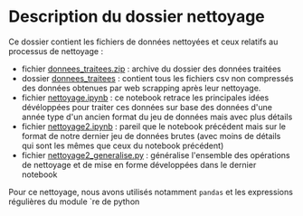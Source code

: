 # Description du dossier nettoyage 

Ce dossier contient les fichiers de données nettoyées et ceux relatifs au processus de nettoyage :

* fichier [donnees_traitees.zip](https://github.com/elvinaeury/Projet_SBD/blob/master/nettoyage/donnees_traitees.zip) : archive du dossier des données traitées
* dossier [donnees_traitees](https://github.com/elvinaeury/Projet_SBD/tree/master/nettoyage/donnees_traitees) : contient tous les fichiers csv non compressés des données obtenues par web scrapping après leur nettoyage.
* fichier [nettoyage.ipynb](https://github.com/elvinaeury/Projet_SBD/blob/master/nettoyage/nettoyage.ipynb) : ce notebook retrace les principales idées dévéloppées pour traiter ces données sur base des données d'une année type d'un ancien format du jeu de données mais avec plus détails
* fichier [nettoyage2.ipynb](https://github.com/elvinaeury/Projet_SBD/blob/master/nettoyage/nettoyage2.ipynb) : pareil que le notebook précédent mais sur le format de notre dernier jeu de données brutes (avec moins de détails qui sont les mêmes que ceux du notebook précédent)
* fichier [nettoyage2_generalise.py](https://github.com/elvinaeury/Projet_SBD/blob/master/nettoyage/nettoyage2_generalise.py) : généralise l'ensemble des opérations de nettoyage et de mise en forme développées dans le dernier notebook

Pour ce nettoyage, nous avons utilisés notamment `pandas` et les expressions régulières du module `re de python

